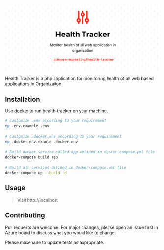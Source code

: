![Health Tracker](resources/images/readme-banner.png)

Health Tracker is a php application for monitoring health of all web based applications in Organization.

## Installation

Use [docker](https://www.docker.com/products/docker-desktop/) to run health-tracker on your machine.

```bash
# customize .env according to your requirement
cp .env.example .env

# customize .docker.env according to your requirement
cp .docker.env.exaple .docker.env

# Build docker service called app defined in docker-compose.yml file
docker-compose build app

# Build all services defined in docker-compose.yml file
docker-compose up --build -d
```

## Usage

> Visit http://localhost

## Contributing
Pull requests are welcome. For major changes, please open an issue first in Azure board to discuss what you would like to change.

Please make sure to update tests as appropriate.
